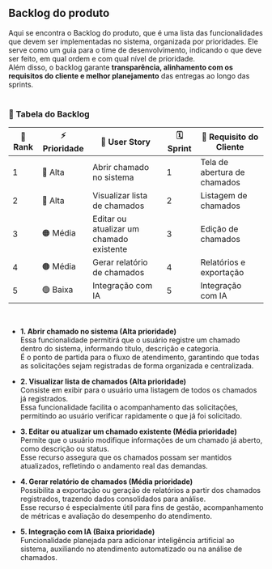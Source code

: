 
<h2> Backlog do produto </h2>

Aqui se encontra o Backlog do produto, que é uma lista das funcionalidades que devem ser implementadas no sistema, organizada por prioridades. Ele serve como um guia para o time de desenvolvimento, indicando o que deve ser feito, em qual ordem e com qual nível de prioridade.  
Além disso, o backlog garante **transparência, alinhamento com os requisitos do cliente e melhor planejamento** das entregas ao longo das sprints.  
<br>

### 📑 Tabela do Backlog  

| 🏅 Rank | ⚡ Prioridade | 📌 User Story                            | 🗓️ Sprint | 🎯 Requisito do Cliente          |
|---------|--------------|-------------------------------------------|-----------|----------------------------------|
| 1       | 🔴 Alta      | Abrir chamado no sistema                  | 1         | Tela de abertura de chamados     |
| 2       | 🔴 Alta      | Visualizar lista de chamados              | 2         | Listagem de chamados             |
| 3       | 🟠 Média     | Editar ou atualizar um chamado existente  | 3         | Edição de chamados               |
| 4       | 🟠 Média     | Gerar relatório de chamados               | 4         | Relatórios e exportação          |
| 5       | 🟢 Baixa     | Integração com IA                         | 5         | Integração com IA                |


<br> 

- **1. Abrir chamado no sistema (Alta prioridade)**  
  Essa funcionalidade permitirá que o usuário registre um chamado dentro do sistema, informando título, descrição e categoria.  
  É o ponto de partida para o fluxo de atendimento, garantindo que todas as solicitações sejam registradas de forma organizada e centralizada.  

- **2. Visualizar lista de chamados (Alta prioridade)**  
  Consiste em exibir para o usuário uma listagem de todos os chamados já registrados.  
  Essa funcionalidade facilita o acompanhamento das solicitações, permitindo ao usuário verificar rapidamente o que já foi solicitado.  

- **3. Editar ou atualizar um chamado existente (Média prioridade)**  
  Permite que o usuário modifique informações de um chamado já aberto, como descrição ou status.  
  Esse recurso assegura que os chamados possam ser mantidos atualizados, refletindo o andamento real das demandas.  

- **4. Gerar relatório de chamados (Média prioridade)**  
  Possibilita a exportação ou geração de relatórios a partir dos chamados registrados, trazendo dados consolidados para análise.  
  Esse recurso é especialmente útil para fins de gestão, acompanhamento de métricas e avaliação do desempenho do atendimento.  

- **5. Integração com IA (Baixa prioridade)**  
  Funcionalidade planejada para adicionar inteligência artificial ao sistema, auxiliando no atendimento automatizado ou na análise de chamados.  
